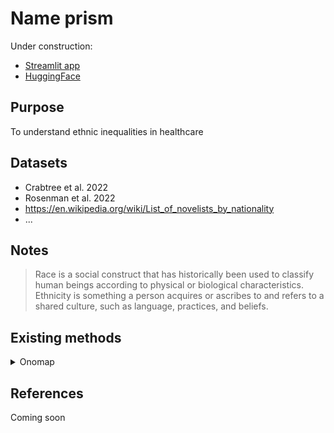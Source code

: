 

# Name prism 

Under construction:
- [Streamlit app](https://name-prism.streamlit.app/)
- [HuggingFace](https://huggingface.co/spaces/lisatwyw/name-prism)

## Purpose

To understand ethnic inequalities in healthcare

## Datasets
- Crabtree et al. 2022
- Rosenman et al. 2022
- https://en.wikipedia.org/wiki/List_of_novelists_by_nationality
- ...

## Notes

> Race is a social construct that has historically been used to classify human beings according to physical or biological characteristics. Ethnicity is something a person acquires or ascribes to and refers to a shared culture, such as language, practices, and beliefs.

## Existing methods

<details>
   <summary>Onomap </summary>

   >  been developed by the Department of
Geography at University College London.27 Version 2,
developed in 2009, comprises 448,657 surnames and 253,881
forenames derived from public name registries from over 26
countries. Each of these names has been classified into
a cultural ethnic or linguistic group using name network
clustering techniques.27 Each name in the Onomap
dictionary has been assigned an Onomap type (the lowest
level in the classification), together with a probability score
that summarizes the likelihood of a particular name
belonging to such a type. Such probability score is derived
from the share of the population with that (fore/sur)name
that also has a (sur/fore)name belonging to the same
Onomap type. When classifying a list of names, the
Onomap software assesses both components of a person’s
name (forename and surname) to come up with a final
ethnicity classification at the individual level. In cases of
conflict between a person’s forename and surname, it
assigns the Onomap type with the highest probability score.
The Onomap classification represents the most likely
origins of a person’s name according to one or several of the
following dimensions of identity: religious tradition,
geographic origin, ethnic background and language (or
common linguistic heritage).


</details>

 
## References

Coming soon


   

